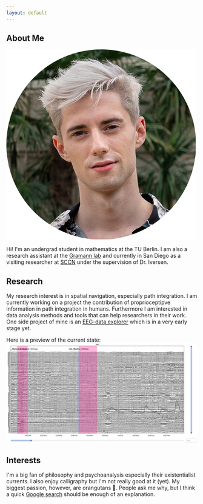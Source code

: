 ```yaml
---
layout: default
---
```


## About Me

<img class="profile-picture" src="timo.jpg">

Hi! I'm an undergrad student in mathematics at the TU Berlin. I am also a research assistant at the <a href="https://www.bpn.tu-berlin.de/menue/biopsychologie_und_neuroergonomie/parameter/en/" target="_blank">Gramann lab</a> and currently in San Diego as a visiting researcher at [SCCN](https://sccn.ucsd.edu/) under the supervision of Dr. Iversen.

## Research

My research interest is in spatial navigation, especially path integration. I am currently working on a project the contribution of proprioceptipve information in path integration in humans. 
Furthermore I am interested in data analysis methods and tools that can help researchers in their work. One side project of mine is an [EEG-data explorer](https://github.com/timo-berg/eegraw_explorer) which is in a very early stage yet. 

Here is a preview of the current state:
<img class="img" src="data_explorer_preview.jpg">

## Interests
I'm a big fan of philosophy and psychoanalysis especially their existentialist currents. I also enjoy calligraphy but I'm not really good at it (yet). My biggest passion, however, are orangutans 🦧. People ask me why, but I think a quick [Google search](https://www.google.com/search?q=orangutan+baby&tbm=isch) should be enough of an explanation.